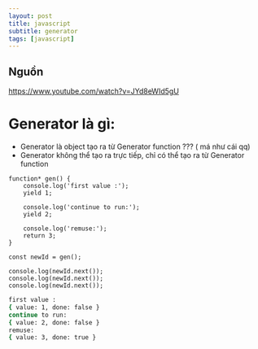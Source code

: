 ```yaml
---
layout: post
title: javascript
subtitle: generator
tags: [javascript]
---
```



## Nguồn 

https://www.youtube.com/watch?v=JYd8eWId5gU


# Generator là gì: 

- Generator là object tạo ra từ Generator function  ??? ( má như cái qq)
- Generator không thể tạo ra trực tiếp, chỉ có thể tạo ra từ Generator function 

```
function* gen() {
	console.log('first value :');
	yield 1;

	console.log('continue to run:');
	yield 2;
	
	console.log('remuse:');
	return 3;
}

const newId = gen();

console.log(newId.next()); 
console.log(newId.next()); 
console.log(newId.next()); 
```

```sh
first value :
{ value: 1, done: false }
continue to run:
{ value: 2, done: false }
remuse:
{ value: 3, done: true }
```
